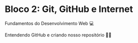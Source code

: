 # Bloco 2: Git, GitHub e Internet

Fundamentos do Desenvolvimento Web :computer:

Entendendo GitHub e criando nosso repositório :man_student: